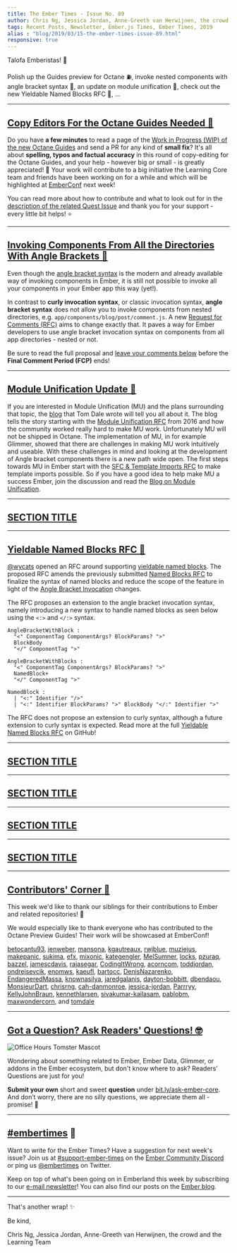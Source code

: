 ```yaml
---
title: The Ember Times - Issue No. 89
author: Chris Ng, Jessica Jordan, Anne-Greeth van Herwijnen, the crowd
tags: Recent Posts, Newsletter, Ember.js Times, Ember Times, 2019
alias : "blog/2019/03/15-the-ember-times-issue-89.html"
responsive: true
---
```


Talofa Emberistas! 🐹

Polish up the Guides preview for Octane ⛽️, invoke nested components with angle bracket syntax 📐, an update on module unification 📝, check out the new Yieldable Named Blocks RFC 📇,  ...

---

## [Copy Editors For the Octane Guides Needed 📝](https://github.com/ember-learn/guides-source/issues/588)

Do you have **a few minutes** to read a page of the [Work in Progress (WIP) of the new Octane Guides](https://github.com/ember-learn/guides-source/issues/588) and send a PR for any kind of **small fix**? It's all about **spelling, typos and factual accuracy** in this round of copy-editing for the Octane Guides, and your help - however big or small - is greatly appreciated! 🖤
Your work will contribute to a big initiative the Learning Core team and friends have been working on for a while and which will be highlighted at [EmberConf](https://emberconf.com) next week!

You can read more about how to contribute and what to look out for in the [description of the related Quest Issue](https://github.com/ember-learn/guides-source/issues/588) and thank you for your support - every little bit helps! ⭐️

---

## [Invoking Components From All the Directories With Angle Brackets 📂](https://github.com/emberjs/rfcs/pull/457)

Even though the [angle bracket syntax](https://guides.emberjs.com/release/reference/syntax-conversion-guide/) is the modern and already available way of invoking components in Ember, it is still not possible to invoke all your components in your Ember app this way (yet!).

In contrast to **curly invocation syntax**, or classic invocation syntax, **angle bracket syntax** does not allow you to invoke components from nested directories, e.g. `app/components/blog/post/comment.js`. A new [Request for Comments (RFC)](https://github.com/emberjs/rfcs/pull/457) aims to change exactly that. It paves a way for Ember developers to use angle bracket invocation syntax on components from all app directories - nested or not.

<!-- alex ignore period -->
Be sure to read the full proposal and [leave your comments below](https://github.com/emberjs/rfcs/pull/457) before the **Final Comment Period (FCP)** ends!


---

## [Module Unification Update 📝](https://blog.emberjs.com/2019/03/11/update-on-module-unification-and-octane.html) 
If you are interested in Module Unification (MU) and the plans surrounding that topic, the [blog](https://blog.emberjs.com/2019/03/11/update-on-module-unification-and-octane.html) that Tom Dale wrote will tell you all about it. 
The blog tells the story starting with the [Module Unification RFC](https://emberjs.github.io/rfcs/0143-module-unification.html) from 2016 and how the community worked really hard to make MU work. 
Unfortunately MU will not be shipped in Octane. The implementation of MU, in for example Glimmer, showed that there are challenges in making MU work intuitively and useable. 
With these challenges in mind and looking at the development of Angle bracket components there is a new path wide open. The first steps towards MU in Ember start with the [SFC & Template Imports RFC](https://github.com/emberjs/rfcs/pull/454) to make template imports possible. 
So if you have a good idea to help make MU a success Ember, join the discussion and read the [Blog on Module Unification](https://blog.emberjs.com/2019/03/11/update-on-module-unification-and-octane.html).

---

## [SECTION TITLE](#section-url)


---

## [Yieldable Named Blocks RFC 📇](https://github.com/emberjs/rfcs/pull/460)

[@wycats](https://github.com/wycats) opened an RFC around supporting [yieldable named blocks](https://github.com/emberjs/rfcs/pull/460). The proposed RFC amends the previously submitted [Named Blocks RFC](https://emberjs.github.io/rfcs/0226-named-blocks.html) to finalize the syntax of named blocks and reduce the scope of the feature in light of the [Angle Bracket Invocation](https://emberjs.github.io/rfcs/0311-angle-bracket-invocation.html) changes.

The RFC proposes an extension to the angle bracket invocation syntax, namely introducing a new syntax to handle named blocks as seen below using the `<:>` and `</:>` syntax.

```
AngleBracketWithBlock :
  "<" ComponentTag ComponentArgs? BlockParams? ">"
  BlockBody
  "</" ComponentTag ">"

AngleBracketWithBlocks :
  "<" ComponentTag ComponentArgs? BlockParams? ">"
  NamedBlock+
  "</" ComponentTag ">"

NamedBlock :
  | "<:" Identifier "/>"
  | "<:" Identifier BlockParams? ">" BlockBody "</:" Identifier ">"
```

The RFC does not propose an extension to curly syntax, although a future extension to curly syntax is expected. Read more at the full [Yieldable Named Blocks RFC](https://github.com/emberjs/rfcs/pull/460) on GitHub!

---

## [SECTION TITLE](#section-url)


---

## [SECTION TITLE](#section-url)


---

## [SECTION TITLE](#section-url)


---

## [SECTION TITLE](#section-url)


---


## [Contributors' Corner 👏](https://guides.emberjs.com/release/contributing/repositories/)

<p>This week we'd like to thank our siblings for their contributions to Ember and related repositories! 💖</p>

<p>We would especially like to thank everyone who has contributed to the Octane Preview Guides! Their work will be showcased at EmberConf!</p>

[betocantu93](https://github.com/betocantu93), [jenweber](https://github.com/jenweber), [mansona](https://github.com/mansona), [kgautreaux](https://github.com/kgautreaux), [rwjblue](https://github.com/rwjblue), [muziejus](https://github.com/muziejus), [makepanic](https://github.com/makepanic), [sukima](https://github.com/sukima), [efx](https://github.com/efx), [mixonic](https://github.com/mixonic), [kategengler](https://github.com/kategengler), [MelSumner](https://github.com/MelSumner), [locks](https://github.com/locks), [pzuraq](https://github.com/pzuraq), [bazzel](https://github.com/bazzel), [jamescdavis](https://github.com/jamescdavis), [rajasegar](https://github.com/rajasegar), [CodingItWrong](https://github.com/CodingItWrong), [acorncom](https://github.com/acorncom), [toddjordan](https://github.com/toddjordan), [ondrejsevcik](https://github.com/ondrejsevcik), [enomws](https://github.com/enomws), [kaeufl](https://github.com/kaeufl), [bartocc](https://github.com/bartocc), [DenisNazarenko](https://github.com/DenisNazarenko), [EndangeredMassa](https://github.com/EndangeredMassa), [knownasilya](https://github.com/knownasilya), [jaredgalanis](https://github.com/jaredgalanis), [dayton-bobbitt](https://github.com/dayton-bobbitt), [dbendaou](https://github.com/dbendaou), [MonsieurDart](https://github.com/MonsieurDart), [chrisrng](https://github.com/chrisrng), [cah-danmonroe](https://github.com/cah-danmonroe), [jessica-jordan](https://github.com/jessica-jordan), [Parrryy](https://github.com/Parrryy), [KellyJohnBraun](https://github.com/KellyJohnBraun), [kennethlarsen](https://github.com/kennethlarsen), [sivakumar-kailasam](https://github.com/sivakumar-kailasam), [pablobm](https://github.com/pablobm), [maxwondercorn](https://github.com/maxwondercorn), and [tomdale](https://github.com/tomdale)

---

## [Got a Question? Ask Readers' Questions! 🤓](https://docs.google.com/forms/d/e/1FAIpQLScqu7Lw_9cIkRtAiXKitgkAo4xX_pV1pdCfMJgIr6Py1V-9Og/viewform)

<div class="blog-row">
  <img class="float-right small transparent padded" alt="Office Hours Tomster Mascot" title="Readers' Questions" src="/images/tomsters/officehours.png" />

  <p>Wondering about something related to Ember, Ember Data, Glimmer, or addons in the Ember ecosystem, but don't know where to ask? Readers’ Questions are just for you!</p>

<p><strong>Submit your own</strong> short and sweet <strong>question</strong> under <a href="https://bit.ly/ask-ember-core" target="rq">bit.ly/ask-ember-core</a>. And don’t worry, there are no silly questions, we appreciate them all - promise! 🤞</p>

</div>

---

## [#embertimes](https://emberjs.com/blog/tags/newsletter.html) 📰

Want to write for the Ember Times? Have a suggestion for next week's issue? Join us at [#support-ember-times](https://discordapp.com/channels/480462759797063690/485450546887786506) on the [Ember Community Discord](https://discordapp.com/invite/zT3asNS) or ping us [@embertimes](https://twitter.com/embertimes) on Twitter.

Keep on top of what's been going on in Emberland this week by subscribing to our [e-mail newsletter](https://the-emberjs-times.ongoodbits.com/)! You can also find our posts on the [Ember blog](https://emberjs.com/blog/tags/newsletter.html).

---


That's another wrap! ✨

Be kind,

Chris Ng, Jessica Jordan, Anne-Greeth van Herwijnen, the crowd and the Learning Team
